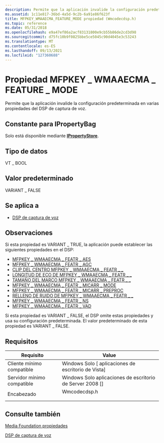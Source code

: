 ```yaml
---
description: Permite que la aplicación invalide la configuración predeterminada en varias propiedades del DSP de captura de voz.
ms.assetid: 1c11e817-36bd-4a5d-9c2b-6a91e86f623f
title: MFPKEY_WMAAECMA_FEATURE_MODE propiedad (Wmcodecdsp.h)
ms.topic: reference
ms.date: 05/31/2018
ms.openlocfilehash: e9a47ef86a2acf83131800e9cb55b86de2cd3d98
ms.sourcegitcommit: d75fc10b9f0825bbe5ce5045c90d4045e3c53243
ms.translationtype: MT
ms.contentlocale: es-ES
ms.lasthandoff: 09/13/2021
ms.locfileid: "127360688"
---
```

# <a name="mfpkey_wmaaecma_feature_mode-property"></a>Propiedad MFPKEY \_ WMAAECMA \_ FEATURE \_ MODE

Permite que la aplicación invalide la configuración predeterminada en varias propiedades del DSP de captura de voz.

## <a name="constant-for-ipropertybag"></a>Constante para IPropertyBag

Solo está disponible mediante [**IPropertyStore**](/windows/win32/api/propsys/nn-propsys-ipropertystore).

## <a name="data-type"></a>Tipo de datos

VT \_ BOOL

## <a name="default-value"></a>Valor predeterminado

VARIANT \_ FALSE

## <a name="applies-to"></a>Se aplica a

-   [DSP de captura de voz](voicecapturedmo.md)

## <a name="remarks"></a>Observaciones

Si esta propiedad es VARIANT \_ TRUE, la aplicación puede establecer las siguientes propiedades en el DSP:

-   [MFPKEY \_ WMAAECMA \_ FEATR \_ AES](mfpkey-wmaaecma-featr-aesproperty.md)
-   [MFPKEY \_ WMAAECMA \_ FEATR \_ AGC](mfpkey-wmaaecma-featr-agcproperty.md)
-   [CLIP DEL CENTRO MFPKEY \_ WMAAECMA \_ FEATR \_ \_](mfpkey-wmaaecma-featr-center-clipproperty.md)
-   [LONGITUD DE ECO DE MFPKEY \_ WMAAECMA \_ FEATR \_ \_](mfpkey-wmaaecma-featr-echo-lengthproperty.md)
-   [TAMAÑO DEL MARCO MFPKEY \_ WMAAECMA \_ FEATR \_ \_](mfpkey-wmaaecma-featr-frame-sizeproperty.md)
-   [MFPKEY \_ WMAAECMA \_ FEATR \_ MICARR \_ MODE](mfpkey-wmaaecma-featr-micarr-modeproperty.md)
-   [MFPKEY \_ WMAAECMA \_ FEATR \_ MICARR \_ PREPROC](mfpkey-wmaaecma-featr-micarr-preprocproperty.md)
-   [RELLENO DE RUIDO DE MFPKEY \_ WMAAECMA \_ FEATR \_ \_](mfpkey-wmaaecma-featr-noise-fillproperty.md)
-   [MFPKEY \_ WMAAECMA \_ FEATR \_ NS](mfpkey-wmaaecma-featr-nsproperty.md)
-   [MFPKEY \_ WMAAECMA \_ FEATR \_ VAD](mfpkey-wmaaecma-featr-vadproperty.md)

Si esta propiedad es VARIANT \_ FALSE, el DSP omite estas propiedades y usa su configuración predeterminada. El valor predeterminado de esta propiedad es VARIANT \_ FALSE.

## <a name="requirements"></a>Requisitos



| Requisito | Value |
|-------------------------------------|-----------------------------------------------------------------------------------------|
| Cliente mínimo compatible<br/> | Windows Solo \[ aplicaciones de escritorio de Vista\]<br/>                                          |
| Servidor mínimo compatible<br/> | Windows Solo aplicaciones de escritorio de Server 2008 \[\]<br/>                                    |
| Encabezado<br/>                   | <dl> <dt>Wmcodecdsp.h</dt> </dl> |



## <a name="see-also"></a>Consulte también

<dl> <dt>

[Media Foundation propiedades](media-foundation-properties.md)
</dt> <dt>

[DSP de captura de voz](voicecapturedmo.md)
</dt> </dl>

 

 
